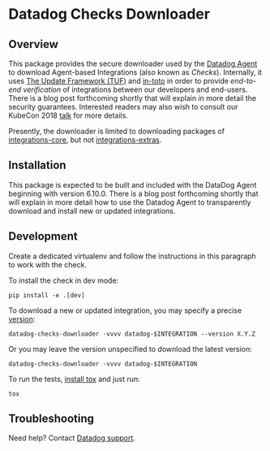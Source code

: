 # Datadog Checks Downloader

## Overview

This package provides the secure downloader used by the [Datadog Agent][1] to
download Agent-based Integrations (also known as _Checks_). Internally, it uses
[The Update Framework (TUF)][2] and [in-toto][3] in order to provide
_end-to-end verification_ of integrations between our developers and end-users.
There is a blog post forthcoming shortly that will explain in more detail the
security guarantees. Interested readers may also wish to consult our KubeCon
2018 [talk][4] for more details.

Presently, the downloader is limited to downloading packages of
[integrations-core][5], but not [integrations-extras][6].

## Installation

This package is expected to be built and included with the DataDog Agent
beginning with version 6.10.0. There is a blog post forthcoming shortly that
will explain in more detail how to use the Datadog Agent to transparently
download and install new or updated integrations.

## Development

Create a dedicated virtualenv and follow the instructions in this paragraph
to work with the check.

To install the check in dev mode:

```shell
pip install -e .[dev]
```

To download a new or updated integration, you may specify a precise
[version][7]:

```shell
datadog-checks-downloader -vvvv datadog-$INTEGRATION --version X.Y.Z
```

Or you may leave the version unspecified to download the latest version:

```shell
datadog-checks-downloader -vvvv datadog-$INTEGRATION
```

To run the tests, [install tox][8] and just run:

```shell
tox
```

## Troubleshooting

Need help? Contact [Datadog support][9].

[1]: https://github.com/DataDog/datadog-agent
[2]: https://theupdateframework.com
[3]: https://in-toto.io
[4]: https://youtu.be/XAlvd4QXngs
[5]: https://github.com/DataDog/integrations-core
[6]: https://github.com/DataDog/integrations-extras
[7]: https://www.python.org/dev/peps/pep-0440/#version-scheme
[8]: https://tox.readthedocs.io/en/latest/install.html
[9]: https://docs.datadoghq.com/help
